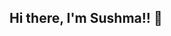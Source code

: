 ## Hi there, I'm Sushma!! 👋

<!--
**sushma-r-hiremath/sushma-r-hiremath** is a ✨ _special_ ✨ repository because its `README.md` (this file) appears on your GitHub profile.

- 🔭 I’m currently working on a Data Science Project.
- 🌱 I’m currently learning about Data Science, Machine Learning and Artificial Intelligence

